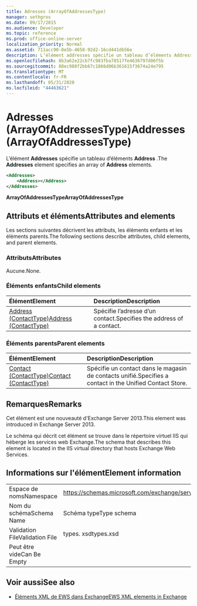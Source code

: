 ```yaml
---
title: Adresses (ArrayOfAddressesType)
manager: sethgros
ms.date: 09/17/2015
ms.audience: Developer
ms.topic: reference
ms.prod: office-online-server
localization_priority: Normal
ms.assetid: 711acc90-8e5b-4658-92d2-16cd441db56e
description: L’élément addresses spécifie un tableau d’éléments Address.
ms.openlocfilehash: 8b3a62e22cb7fc983fba78517fe4636797d06f5b
ms.sourcegitcommit: 88ec988f2bb67c1866d06b361615f3674a24e795
ms.translationtype: MT
ms.contentlocale: fr-FR
ms.lasthandoff: 05/31/2020
ms.locfileid: "44463621"
---
```

# <a name="addresses-arrayofaddressestype"></a><span data-ttu-id="7a475-103">Adresses (ArrayOfAddressesType)</span><span class="sxs-lookup"><span data-stu-id="7a475-103">Addresses (ArrayOfAddressesType)</span></span>

<span data-ttu-id="7a475-104">L’élément **Addresses** spécifie un tableau d’éléments **Address** .</span><span class="sxs-lookup"><span data-stu-id="7a475-104">The **Addresses** element specifies an array of **Address** elements.</span></span> 
  
```XML
<Addresses>
    <Address></Address>
</Addresses>
```

 <span data-ttu-id="7a475-105">**ArrayOfAddressesType**</span><span class="sxs-lookup"><span data-stu-id="7a475-105">**ArrayOfAddressesType**</span></span>
## <a name="attributes-and-elements"></a><span data-ttu-id="7a475-106">Attributs et éléments</span><span class="sxs-lookup"><span data-stu-id="7a475-106">Attributes and elements</span></span>

<span data-ttu-id="7a475-107">Les sections suivantes décrivent les attributs, les éléments enfants et les éléments parents.</span><span class="sxs-lookup"><span data-stu-id="7a475-107">The following sections describe attributes, child elements, and parent elements.</span></span>
  
### <a name="attributes"></a><span data-ttu-id="7a475-108">Attributs</span><span class="sxs-lookup"><span data-stu-id="7a475-108">Attributes</span></span>

<span data-ttu-id="7a475-109">Aucune.</span><span class="sxs-lookup"><span data-stu-id="7a475-109">None.</span></span>
  
### <a name="child-elements"></a><span data-ttu-id="7a475-110">Éléments enfants</span><span class="sxs-lookup"><span data-stu-id="7a475-110">Child elements</span></span>

|<span data-ttu-id="7a475-111">**Élément**</span><span class="sxs-lookup"><span data-stu-id="7a475-111">**Element**</span></span>|<span data-ttu-id="7a475-112">**Description**</span><span class="sxs-lookup"><span data-stu-id="7a475-112">**Description**</span></span>|
|:-----|:-----|
|[<span data-ttu-id="7a475-113">Address (ContactType)</span><span class="sxs-lookup"><span data-stu-id="7a475-113">Address (ContactType)</span></span>](address-contacttype.md) <br/> |<span data-ttu-id="7a475-114">Spécifie l’adresse d’un contact.</span><span class="sxs-lookup"><span data-stu-id="7a475-114">Specifies the address of a contact.</span></span>  <br/> |
   
### <a name="parent-elements"></a><span data-ttu-id="7a475-115">Éléments parents</span><span class="sxs-lookup"><span data-stu-id="7a475-115">Parent elements</span></span>

|<span data-ttu-id="7a475-116">**Élément**</span><span class="sxs-lookup"><span data-stu-id="7a475-116">**Element**</span></span>|<span data-ttu-id="7a475-117">**Description**</span><span class="sxs-lookup"><span data-stu-id="7a475-117">**Description**</span></span>|
|:-----|:-----|
|[<span data-ttu-id="7a475-118">Contact (ContactType)</span><span class="sxs-lookup"><span data-stu-id="7a475-118">Contact (ContactType)</span></span>](contact-contacttype.md) <br/> |<span data-ttu-id="7a475-119">Spécifie un contact dans le magasin de contacts unifié.</span><span class="sxs-lookup"><span data-stu-id="7a475-119">Specifies a contact in the Unified Contact Store.</span></span>  <br/> |
   
## <a name="remarks"></a><span data-ttu-id="7a475-120">Remarques</span><span class="sxs-lookup"><span data-stu-id="7a475-120">Remarks</span></span>

<span data-ttu-id="7a475-121">Cet élément est une nouveauté d'Exchange Server 2013.</span><span class="sxs-lookup"><span data-stu-id="7a475-121">This element was introduced in Exchange Server 2013.</span></span>
  
<span data-ttu-id="7a475-122">Le schéma qui décrit cet élément se trouve dans le répertoire virtuel IIS qui héberge les services web Exchange.</span><span class="sxs-lookup"><span data-stu-id="7a475-122">The schema that describes this element is located in the IIS virtual directory that hosts Exchange Web Services.</span></span>
  
## <a name="element-information"></a><span data-ttu-id="7a475-123">Informations sur l'élément</span><span class="sxs-lookup"><span data-stu-id="7a475-123">Element information</span></span>

|||
|:-----|:-----|
|<span data-ttu-id="7a475-124">Espace de noms</span><span class="sxs-lookup"><span data-stu-id="7a475-124">Namespace</span></span>  <br/> |https://schemas.microsoft.com/exchange/services/2006/types  <br/> |
|<span data-ttu-id="7a475-125">Nom du schéma</span><span class="sxs-lookup"><span data-stu-id="7a475-125">Schema Name</span></span>  <br/> |<span data-ttu-id="7a475-126">Schéma type</span><span class="sxs-lookup"><span data-stu-id="7a475-126">Type schema</span></span>  <br/> |
|<span data-ttu-id="7a475-127">Validation File</span><span class="sxs-lookup"><span data-stu-id="7a475-127">Validation File</span></span>  <br/> |<span data-ttu-id="7a475-128">types. xsd</span><span class="sxs-lookup"><span data-stu-id="7a475-128">types.xsd</span></span>  <br/> |
|<span data-ttu-id="7a475-129">Peut être vide</span><span class="sxs-lookup"><span data-stu-id="7a475-129">Can Be Empty</span></span>  <br/> ||
   
## <a name="see-also"></a><span data-ttu-id="7a475-130">Voir aussi</span><span class="sxs-lookup"><span data-stu-id="7a475-130">See also</span></span>

- [<span data-ttu-id="7a475-131">Éléments XML de EWS dans Exchange</span><span class="sxs-lookup"><span data-stu-id="7a475-131">EWS XML elements in Exchange</span></span>](ews-xml-elements-in-exchange.md)

